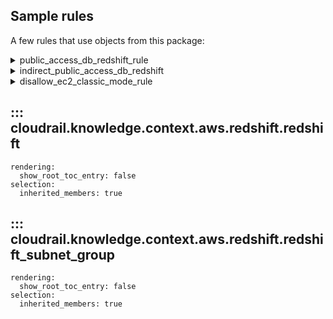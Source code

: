 ## Sample rules
A few rules that use objects from this package:

<details>
<summary>public_access_db_redshift_rule</summary>

```python
--8<--
cloudrail/knowledge/rules/aws/context_aware/public_access_validation_rules/public_access_db_redshift_rule.py
--8<--
```
</details>
<details>
<summary>indirect_public_access_db_redshift</summary>

```python
--8<--
cloudrail/knowledge/rules/aws/context_aware/indirect_public_access_rules/indirect_public_access_db_redshift_rule.py
--8<--
```
</details>
<details>
<summary>disallow_ec2_classic_mode_rule</summary>

```python
--8<--
cloudrail/knowledge/rules/aws/context_aware/disallow_ec2_classic_mode_rule.py
--8<--
```
</details>

## ::: cloudrail.knowledge.context.aws.redshift.redshift
    rendering:
      show_root_toc_entry: false
    selection:
      inherited_members: true

## ::: cloudrail.knowledge.context.aws.redshift.redshift_subnet_group
    rendering:
      show_root_toc_entry: false
    selection:
      inherited_members: true
